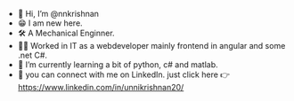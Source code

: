 - 👋 Hi, I’m @nnkrishnan
- 😁 I am new here.
- 🛠 A Mechanical Enginner.
- 👨‍💻 Worked in IT as a webdeveloper mainly frontend in angular and some .net C#.
- 🌱 I’m currently learning a bit of python, c# and matlab.
- 🔌 you can connect with me on LinkedIn. just click here 👉 https://www.linkedin.com/in/unnikrishnan20/
